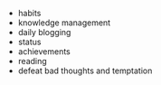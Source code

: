 
- habits
- knowledge management
- daily blogging
- status
- achievements
- reading
- defeat bad thoughts and temptation